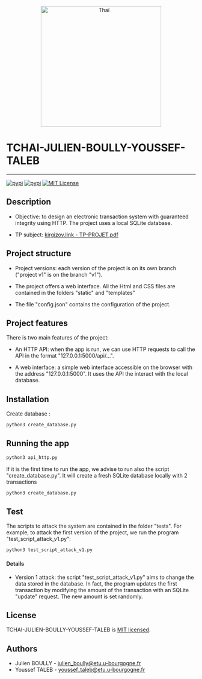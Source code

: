 <p align="center">
  <a href="https://kirgizov.link/teaching/esirem/advanced-information-systems-2021/TP-PROJET.pdf" target="blank"><img src="https://upload.wikimedia.org/wikipedia/commons/thumb/0/04/Masala_Chai.JPG/280px-Masala_Chai.JPG" width="320" alt="Thaï" /></a>
</p>

# TCHAI-JULIEN-BOULLY-YOUSSEF-TALEB

***
[![pypi](https://img.shields.io/pypi/v/sysbus.svg)](https://pypi.python.org/pypi/sysbus)
[![pypi](https://img.shields.io/pypi/pyversions/sysbus.svg)](https://pypi.python.org/pypi/sysbus)
[![MIT License](https://img.shields.io/github/license/rene-d/sysbus.svg?logoColor=silver&logo=open-source-initiative&label=&color=blue)](https://github.com/rene-d/sysbus/blob/master/LICENSE)
## Description

* <p>Objective: to design an electronic transaction system with guaranteed integrity using HTTP. The project uses a local SQLite database. </p>

* <p>TP subject: <a href="https://kirgizov.link/teaching/esirem/advanced-information-systems-2021/TP-PROJET.pdf" target="blank">kirgizov.link - TP-PROJET.pdf</a></p>


## Project structure

* <p> Project versions: each version of the project is on its own branch ("project v1" is on the branch "v1").</p>

* <p> The project offers a web interface. All the Html and CSS files are contained in the folders "static" and "templates" </p> 

* <p> The file "config.json" contains the configuration of the project.</p>

## Project features

There is two main features of the project:

* <p> An HTTP API: when the app is run, we can use HTTP requests to call the API in the format "127.0.0.1:5000/api/...".</p>

* <p> A web interface: a simple web interface accessible on the browser with the address "127.0.0.1:5000". It uses the API the interact with the local database.</p>


## Installation

Create database :
```bash
python3 create_database.py
```

## Running the app

```bash
python3 api_http.py
```

<p> If it is the first time to run the app, we advise to run also the script "create_database.py". 
It will create a fresh SQLite database locally with 2 transactions </p>

```bash
python3 create_database.py
```

## Test

The scripts to attack the system are contained in the folder "tests".
For example, to attack the first version of the project, we run the program "test_script_attack_v1.py":
```bash
python3 test_script_attack_v1.py
```

#### Details
* Version 1 attack: the script "test_script_attack_v1.py" aims to change the data stored in the database. In fact, the program updates the first transaction by modifying the amount of the transaction with an SQLite "update" request. The new amount is set randomly. 


## License
TCHAI-JULIEN-BOULLY-YOUSSEF-TALEB is [MIT licensed](LICENSE).

## Authors
* Julien BOULLY - julien_boully@etu.u-bourgogne.fr
* Youssef TALEB - youssef_taleb@etu.u-bourgogne.fr
